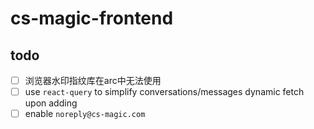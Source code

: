 # cs-magic-frontend

## todo

- [ ] 浏览器水印指纹库在arc中无法使用
- [ ] use `react-query` to simplify conversations/messages dynamic fetch upon adding
- [ ] enable `noreply@cs-magic.com`
